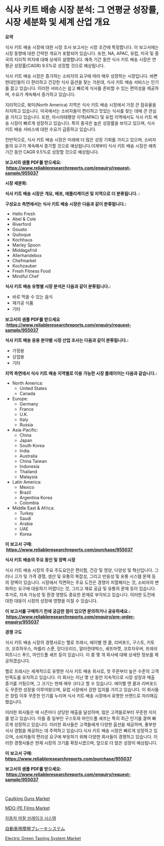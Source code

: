 <p><h1>식사 키트 배송 시장 분석: 그 연평균 성장률, 시장 세분화 및 세계 산업 개요</h1></p><p><strong>요약</strong></p>
<p><p>식사 키트 배송 시장에 대한 시장 조사 보고서는 시장 조건에 특정합니다. 이 보고서에는 시장 동향에 대한 간략한 개요가 포함되어 있습니다. 또한, NA, APAC, 유럽, 미국 및 중국의 지리적 퍼지에 대해 상세히 설명합니다. 예측 기간 동안 식사 키트 배송 시장은 연평균 성장률(CAGR) 9.5%로 성장할 것으로 예상됩니다.</p><p>식사 키트 배송 시장은 증가하는 소비자의 요구에 따라 매우 성장하는 시장입니다. 바쁜 현대인들이 더 편리하고 건강한 식사 옵션을 찾는 가운데, 식사 키트 배송 서비스는 인기를 끌고 있습니다. 이러한 서비스는 쉽고 빠르게 식사를 준비할 수 있는 편의성을 제공하며, 수요가 계속해서 증가하고 있습니다.</p><p>지리적으로, 북미(North America) 지역은 식사 키트 배송 시장에서 가장 큰 점유율을 차지하고 있습니다. 미국에서는 소비자들이 편리하고 맛있는 식사를 찾는 데에 큰 관심을 가지고 있습니다. 또한, 아시아태평양 지역(APAC) 및 유럽 지역에서도 식사 키트 배송 시장이 빠르게 성장하고 있습니다. 특히 중국은 높은 성장률을 보이고 있으며, 식사 키트 배송 서비스에 대한 수요가 급증하고 있습니다.</p><p>전반적으로, 식사 키트 배송 시장은 미래에 더 많은 성장 기회를 가지고 있으며, 소비자들의 요구가 계속해서 증가할 것으로 예상됩니다.이제부터 식사 키트 배송 시장은 예측 기간 동안 CAGR 9.5%로 성장할 것으로 예상됩니다.</p></p>
<p><strong>보고서의 샘플 PDF를 받으세요: &nbsp;<a href="https://www.reliableresearchreports.com/enquiry/request-sample/955037">https://www.reliableresearchreports.com/enquiry/request-sample/955037</a></strong></p>
<p><strong>시장 세분화:</strong></p>
<p><strong> 식사 키트 배송 시장은 개요, 배포, 애플리케이션 및 지역으로 더 분류됩니다. :</strong></p>
<p><strong>구성요소 측면에서는 식사 키트 배송 시장은 다음과 같이 분류됩니다.:</strong></p>
<p><ul><li>Hello Fresh</li><li>Abel & Cole</li><li>Riverford</li><li>Gousto</li><li>Quitoque</li><li>Kochhaus</li><li>Marley Spoon</li><li>Middagsfrid</li><li>Allerhandebox</li><li>Chefmarket</li><li>Kochzauber</li><li>Fresh Fitness Food</li><li>Mindful Chef</li></ul></p>
<p><strong> 식사 키트 배송 유형별 시장 분석은 다음과 같이 분류됩니다.:</strong></p>
<p><ul><li>바로 먹을 수 있는 음식</li><li>재가공 식품</li><li>기타</li></ul></p>
<p><strong>보고서의 샘플 PDF를 받으세요 :<a href="https://www.reliableresearchreports.com/enquiry/request-sample/955037">https://www.reliableresearchreports.com/enquiry/request-sample/955037</a></strong></p>
<p><strong> 식사 키트 배송 응용 분야별 시장 산업 조사는 다음과 같이 분류됩니다.:</strong></p>
<p><ul><li>가정용</li><li>상업용</li><li>기타</li></ul></p>
<p><strong>지역 측면에서 식사 키트 배송 지역별로 이용 가능한 시장 플레이어는 다음과 같습니다.:</strong></p>
<p><ul>
    <li>
        North America:
        <ul>
            <li>United States</li>
            <li>Canada</li>
        </ul>
    </li>
    <li>
        Europe:
        <ul>
            <li>Germany</li>
            <li>France</li>
            <li>U.K.</li>
            <li>Italy</li>
            <li>Russia</li>
        </ul>
    </li>
    <li>
        Asia-Pacific:
        <ul>
            <li>China</li>
            <li>Japan</li>
            <li>South Korea</li>
            <li>India</li>
            <li>Australia</li>
            <li>China Taiwan</li>
            <li>Indonesia</li>
            <li>Thailand</li>
            <li>Malaysia</li>
        </ul>
    </li>
    <li>
        Latin America:
        <ul>
            <li>Mexico</li>
            <li>Brazil</li>
            <li>Argentina Korea</li>
            <li>Colombia</li>
        </ul>
    </li>
    <li>
        Middle East & Africa:
        <ul>
            <li>Turkey</li>
            <li>Saudi</li>
            <li>Arabia</li>
            <li>UAE</li>
            <li>Korea</li>
        </ul>
    </li>
    </ul></p>
<p><strong>이 보고서 구매: &nbsp;<a href="https://www.reliableresearchreports.com/purchase/955037">https://www.reliableresearchreports.com/purchase/955037</a></strong></p>
<p><strong>식사 키트 배송의 주요 동인 및 장벽 시장</strong></p>
<p><p>식사 키트 배송 시장의 주요 주도요인은 편리함, 건강 및 영양, 다양성 및 혁신입니다. 그러나 고가 및 가격 경쟁, 생산 및 유통의 복잡성, 그리고 반응성 및 유통 시스템 문제 등의 장벽이 있습니다. 시장에서 직면하는 주요 도전은 경쟁이 치열해지는 것, 소비자의 변화하는 요구에 대응하기 어렵다는 것, 그리고 재료 공급 및 유통의 문제 등이 있습니다. 추가로, 지속 가능성 및 환경 영향도 중요한 문제로 부각되고 있습니다. 이러한 도전에 대한 대응이 시장의 성장에 영향을 미칠 수 있습니다.</p></p>
<p><strong>이 보고서를 구매하기 전에 궁금한 점이 있으면 문의하거나 공유하세요.: &nbsp;<a href="https://www.reliableresearchreports.com/enquiry/pre-order-enquiry/955037">https://www.reliableresearchreports.com/enquiry/pre-order-enquiry/955037</a></strong></p>
<p><strong>경쟁 구도</strong></p>
<p><p>식사 키트 배송 시장의 경쟁사로는 헬로 프레시, 에이벨 앤 콜, 리버포드, 구스토, 키토크, 코흐하우스, 마를리 스푼, 믿다오리드, 알러한데박스, 셰프마켓, 코흐자우버, 프레쉬 피트니스 푸드, 마인드풀 셰프 등이 있습니다. 이 중 몇 개 회사에 대해 상세한 정보를 제공하겠습니다.</p><p>헬로 프레시는 세계적으로 유명한 식사 키트 배송 회사로, 첫 주문부터 높은 수준의 고객 만족도를 유지하고 있습니다. 이 회사는 지난 몇 년 동안 지속적으로 시장 성장과 매출 증가를 거뒀으며, 그 크기는 현재 매우 크다고 할 수 있습니다. 에이벨 앤 콜과 리버포드도 꾸준한 성장을 이루어왔으며, 유럽 시장에서 강한 입지를 가지고 있습니다. 이 회사들은 창립 이후 꾸준한 인기를 누리며 식사 키트 배송 시장에서 유명한 브랜드로 자리매김했습니다.</p><p>이러한 회사들은 매 시즌마다 상당한 매출을 달성하며, 많은 고객들로부터 꾸준한 지지를 받고 있습니다. 이들 중 일부인 구스토와 마인드풀 셰프는 특히 최근 인기를 끌며 빠르게 성장하고 있습니다. 이러한 회사들은 고객들에게 다양한 옵션을 제공하며, 풍부한 식사 경험을 제공하는 데 주력하고 있습니다.식사 키트 배송 시장은 빠르게 성장하고 있으며, 소비자들의 편리성 요구에 부응하기 위해 다양한 회사들이 경쟁하고 있습니다. 이러한 경쟁사들은 현재 시장의 크기를 확장시켰으며, 앞으로 더 많은 성장이 예상됩니다.</p></p>
<p><strong>이 보고서 구매: &nbsp; <a href="https://www.reliableresearchreports.com/purchase/955037">https://www.reliableresearchreports.com/purchase/955037</a></strong></p>
<p><strong>보고서의 샘플 PDF를 받으세요: &nbsp;<a href="https://www.reliableresearchreports.com/enquiry/request-sample/955037">https://www.reliableresearchreports.com/enquiry/request-sample/955037</a></strong><strong></strong></p>
<p>&nbsp;</p>
<p><p><a href="https://issuu.com/reportprime-2/docs/caulking-guns-market-size-2030.pptx">Caulking Guns Market</a></p><p><a href="https://github.com/GroverBarry/Market-Research-Report-List-4/blob/main/mdo-pe-films-market.md">MDO-PE Films Market</a></p><p><a href="https://github.com/idcefvhkdut6/Market-Research-Report-List-1/blob/main/6291335185422.md">자동차 마찰 브레이크 시스템</a></p><p><a href="https://github.com/ppmazlotr77499/Market-Research-Report-List-1/blob/main/4521162185427.md">自動車用摩擦ブレーキシステム</a></p><p><a href="https://sore-arch-6db.notion.site/Electric-Green-Taxiing-System-Market-Offer-Valuable-Insights-into-Market-Size-Market-Share-Market--af3fcf993ca448dbb135b5b70d532652">Electric Green Taxiing System Market</a></p></p>